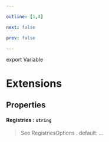 ```yaml
---

outline: [1,4]

next: false

prev: false

---
```


export Variable
# Extensions

## Properties

#### Registries : `string`
 > See 
RegistriesOptions
.
 > default: ...

